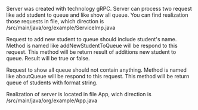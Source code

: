 Server was created with technology gRPC. Server can process two request like add student to queue and like show all queue. You can find realization those requests in file, which direction is /src/main/java/org/example/ServiceImp.java

Request to add new student to queue should include student's name. Method is named like addNewStudentToQueue will be respond to this request. This method will be return result of additions new student to queue. Result will be true or false.

Request to show all queue should not contain anything. Method is named like aboutQueue will be respond to this request. This method will be return queue of students with format string.

Realization of server is located in file App, wich direction is /src/main/java/org/example/App.java
